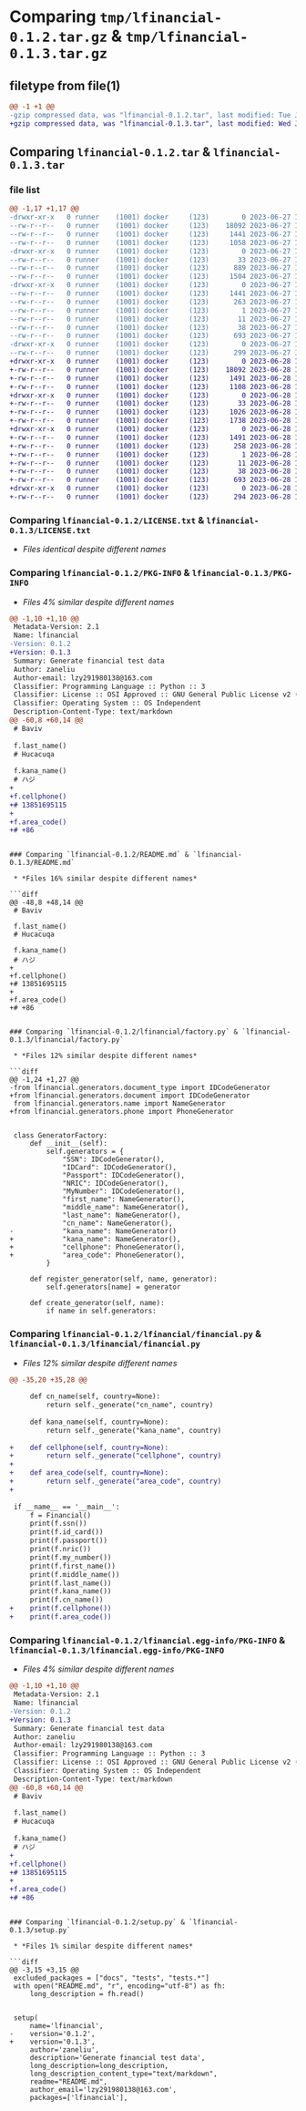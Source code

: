 # Comparing `tmp/lfinancial-0.1.2.tar.gz` & `tmp/lfinancial-0.1.3.tar.gz`

## filetype from file(1)

```diff
@@ -1 +1 @@
-gzip compressed data, was "lfinancial-0.1.2.tar", last modified: Tue Jun 27 12:37:04 2023, max compression
+gzip compressed data, was "lfinancial-0.1.3.tar", last modified: Wed Jun 28 15:32:41 2023, max compression
```

## Comparing `lfinancial-0.1.2.tar` & `lfinancial-0.1.3.tar`

### file list

```diff
@@ -1,17 +1,17 @@
-drwxr-xr-x   0 runner    (1001) docker     (123)        0 2023-06-27 12:37:04.785813 lfinancial-0.1.2/
--rw-r--r--   0 runner    (1001) docker     (123)    18092 2023-06-27 12:36:43.000000 lfinancial-0.1.2/LICENSE.txt
--rw-r--r--   0 runner    (1001) docker     (123)     1441 2023-06-27 12:37:04.785813 lfinancial-0.1.2/PKG-INFO
--rw-r--r--   0 runner    (1001) docker     (123)     1058 2023-06-27 12:36:43.000000 lfinancial-0.1.2/README.md
-drwxr-xr-x   0 runner    (1001) docker     (123)        0 2023-06-27 12:37:04.785813 lfinancial-0.1.2/lfinancial/
--rw-r--r--   0 runner    (1001) docker     (123)       33 2023-06-27 12:36:43.000000 lfinancial-0.1.2/lfinancial/__init__.py
--rw-r--r--   0 runner    (1001) docker     (123)      889 2023-06-27 12:36:43.000000 lfinancial-0.1.2/lfinancial/factory.py
--rw-r--r--   0 runner    (1001) docker     (123)     1504 2023-06-27 12:36:43.000000 lfinancial-0.1.2/lfinancial/financial.py
-drwxr-xr-x   0 runner    (1001) docker     (123)        0 2023-06-27 12:37:04.785813 lfinancial-0.1.2/lfinancial.egg-info/
--rw-r--r--   0 runner    (1001) docker     (123)     1441 2023-06-27 12:37:04.000000 lfinancial-0.1.2/lfinancial.egg-info/PKG-INFO
--rw-r--r--   0 runner    (1001) docker     (123)      263 2023-06-27 12:37:04.000000 lfinancial-0.1.2/lfinancial.egg-info/SOURCES.txt
--rw-r--r--   0 runner    (1001) docker     (123)        1 2023-06-27 12:37:04.000000 lfinancial-0.1.2/lfinancial.egg-info/dependency_links.txt
--rw-r--r--   0 runner    (1001) docker     (123)       11 2023-06-27 12:37:04.000000 lfinancial-0.1.2/lfinancial.egg-info/top_level.txt
--rw-r--r--   0 runner    (1001) docker     (123)       38 2023-06-27 12:37:04.785813 lfinancial-0.1.2/setup.cfg
--rw-r--r--   0 runner    (1001) docker     (123)      693 2023-06-27 12:36:43.000000 lfinancial-0.1.2/setup.py
-drwxr-xr-x   0 runner    (1001) docker     (123)        0 2023-06-27 12:37:04.785813 lfinancial-0.1.2/tests/
--rw-r--r--   0 runner    (1001) docker     (123)      299 2023-06-27 12:36:43.000000 lfinancial-0.1.2/tests/test_document_type.py
+drwxr-xr-x   0 runner    (1001) docker     (123)        0 2023-06-28 15:32:41.331862 lfinancial-0.1.3/
+-rw-r--r--   0 runner    (1001) docker     (123)    18092 2023-06-28 15:32:21.000000 lfinancial-0.1.3/LICENSE.txt
+-rw-r--r--   0 runner    (1001) docker     (123)     1491 2023-06-28 15:32:41.331862 lfinancial-0.1.3/PKG-INFO
+-rw-r--r--   0 runner    (1001) docker     (123)     1108 2023-06-28 15:32:21.000000 lfinancial-0.1.3/README.md
+drwxr-xr-x   0 runner    (1001) docker     (123)        0 2023-06-28 15:32:41.331862 lfinancial-0.1.3/lfinancial/
+-rw-r--r--   0 runner    (1001) docker     (123)       33 2023-06-28 15:32:21.000000 lfinancial-0.1.3/lfinancial/__init__.py
+-rw-r--r--   0 runner    (1001) docker     (123)     1026 2023-06-28 15:32:21.000000 lfinancial-0.1.3/lfinancial/factory.py
+-rw-r--r--   0 runner    (1001) docker     (123)     1738 2023-06-28 15:32:21.000000 lfinancial-0.1.3/lfinancial/financial.py
+drwxr-xr-x   0 runner    (1001) docker     (123)        0 2023-06-28 15:32:41.331862 lfinancial-0.1.3/lfinancial.egg-info/
+-rw-r--r--   0 runner    (1001) docker     (123)     1491 2023-06-28 15:32:41.000000 lfinancial-0.1.3/lfinancial.egg-info/PKG-INFO
+-rw-r--r--   0 runner    (1001) docker     (123)      258 2023-06-28 15:32:41.000000 lfinancial-0.1.3/lfinancial.egg-info/SOURCES.txt
+-rw-r--r--   0 runner    (1001) docker     (123)        1 2023-06-28 15:32:41.000000 lfinancial-0.1.3/lfinancial.egg-info/dependency_links.txt
+-rw-r--r--   0 runner    (1001) docker     (123)       11 2023-06-28 15:32:41.000000 lfinancial-0.1.3/lfinancial.egg-info/top_level.txt
+-rw-r--r--   0 runner    (1001) docker     (123)       38 2023-06-28 15:32:41.331862 lfinancial-0.1.3/setup.cfg
+-rw-r--r--   0 runner    (1001) docker     (123)      693 2023-06-28 15:32:21.000000 lfinancial-0.1.3/setup.py
+drwxr-xr-x   0 runner    (1001) docker     (123)        0 2023-06-28 15:32:41.331862 lfinancial-0.1.3/tests/
+-rw-r--r--   0 runner    (1001) docker     (123)      294 2023-06-28 15:32:21.000000 lfinancial-0.1.3/tests/test_document.py
```

### Comparing `lfinancial-0.1.2/LICENSE.txt` & `lfinancial-0.1.3/LICENSE.txt`

 * *Files identical despite different names*

### Comparing `lfinancial-0.1.2/PKG-INFO` & `lfinancial-0.1.3/PKG-INFO`

 * *Files 4% similar despite different names*

```diff
@@ -1,10 +1,10 @@
 Metadata-Version: 2.1
 Name: lfinancial
-Version: 0.1.2
+Version: 0.1.3
 Summary: Generate financial test data
 Author: zaneliu
 Author-email: lzy291980138@163.com
 Classifier: Programming Language :: Python :: 3
 Classifier: License :: OSI Approved :: GNU General Public License v2 (GPLv2)
 Classifier: Operating System :: OS Independent
 Description-Content-Type: text/markdown
@@ -60,8 +60,14 @@
 # Baviv
 
 f.last_name()
 # Hucacuqa
 
 f.kana_name()
 # ハジ
+
+f.cellphone()
+# 13851695115
+
+f.area_code()
+# +86
 ```
```

### Comparing `lfinancial-0.1.2/README.md` & `lfinancial-0.1.3/README.md`

 * *Files 16% similar despite different names*

```diff
@@ -48,8 +48,14 @@
 # Baviv
 
 f.last_name()
 # Hucacuqa
 
 f.kana_name()
 # ハジ
+
+f.cellphone()
+# 13851695115
+
+f.area_code()
+# +86
 ```
```

### Comparing `lfinancial-0.1.2/lfinancial/factory.py` & `lfinancial-0.1.3/lfinancial/factory.py`

 * *Files 12% similar despite different names*

```diff
@@ -1,24 +1,27 @@
-from lfinancial.generators.document_type import IDCodeGenerator
+from lfinancial.generators.document import IDCodeGenerator
 from lfinancial.generators.name import NameGenerator
+from lfinancial.generators.phone import PhoneGenerator
 
 
 class GeneratorFactory:
     def __init__(self):
         self.generators = {
             "SSN": IDCodeGenerator(),
             "IDCard": IDCodeGenerator(),
             "Passport": IDCodeGenerator(),
             "NRIC": IDCodeGenerator(),
             "MyNumber": IDCodeGenerator(),
             "first_name": NameGenerator(),
             "middle_name": NameGenerator(),
             "last_name": NameGenerator(),
             "cn_name": NameGenerator(),
-            "kana_name": NameGenerator()
+            "kana_name": NameGenerator(),
+            "cellphone": PhoneGenerator(),
+            "area_code": PhoneGenerator(),
         }
 
     def register_generator(self, name, generator):
         self.generators[name] = generator
 
     def create_generator(self, name):
         if name in self.generators:
```

### Comparing `lfinancial-0.1.2/lfinancial/financial.py` & `lfinancial-0.1.3/lfinancial/financial.py`

 * *Files 12% similar despite different names*

```diff
@@ -35,20 +35,28 @@
 
     def cn_name(self, country=None):
         return self._generate("cn_name", country)
 
     def kana_name(self, country=None):
         return self._generate("kana_name", country)
 
+    def cellphone(self, country=None):
+        return self._generate("cellphone", country)
+
+    def area_code(self, country=None):
+        return self._generate("area_code", country)
+
 
 if __name__ == '__main__':
     f = Financial()
     print(f.ssn())
     print(f.id_card())
     print(f.passport())
     print(f.nric())
     print(f.my_number())
     print(f.first_name())
     print(f.middle_name())
     print(f.last_name())
     print(f.kana_name())
     print(f.cn_name())
+    print(f.cellphone())
+    print(f.area_code())
```

### Comparing `lfinancial-0.1.2/lfinancial.egg-info/PKG-INFO` & `lfinancial-0.1.3/lfinancial.egg-info/PKG-INFO`

 * *Files 4% similar despite different names*

```diff
@@ -1,10 +1,10 @@
 Metadata-Version: 2.1
 Name: lfinancial
-Version: 0.1.2
+Version: 0.1.3
 Summary: Generate financial test data
 Author: zaneliu
 Author-email: lzy291980138@163.com
 Classifier: Programming Language :: Python :: 3
 Classifier: License :: OSI Approved :: GNU General Public License v2 (GPLv2)
 Classifier: Operating System :: OS Independent
 Description-Content-Type: text/markdown
@@ -60,8 +60,14 @@
 # Baviv
 
 f.last_name()
 # Hucacuqa
 
 f.kana_name()
 # ハジ
+
+f.cellphone()
+# 13851695115
+
+f.area_code()
+# +86
 ```
```

### Comparing `lfinancial-0.1.2/setup.py` & `lfinancial-0.1.3/setup.py`

 * *Files 1% similar despite different names*

```diff
@@ -3,15 +3,15 @@
 excluded_packages = ["docs", "tests", "tests.*"]
 with open("README.md", "r", encoding="utf-8") as fh:
     long_description = fh.read()
 
 
 setup(
     name='lfinancial',
-    version='0.1.2',
+    version='0.1.3',
     author='zaneliu',
     description='Generate financial test data',
     long_description=long_description,
     long_description_content_type="text/markdown",
     readme="README.md",
     author_email='lzy291980138@163.com',
     packages=['lfinancial'],
```

